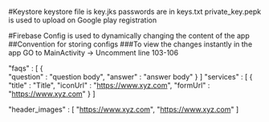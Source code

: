 #Keystore
keystore file is key.jks
passwords are in keys.txt
private_key.pepk is used to upload on Google play registration

#Firebase Config is used to dynamically changing the content of the app
##Convention for storing configs
###To view the changes instantly in the app
GO to MainActivity -> Uncomment line 103-106

"faqs" : [
    {   
        "question" : "question body",
        "answer" : "answer body"
    }
]
"services" : [
    {   
            "title" : "Title",
            "iconUrl" : "https://www.xyz.com",
            "formUrl" : "https://www.xyz.com"
    }
]

"header_images" : [
    "https://www.xyz.com", "https://www.xyz.com"
]